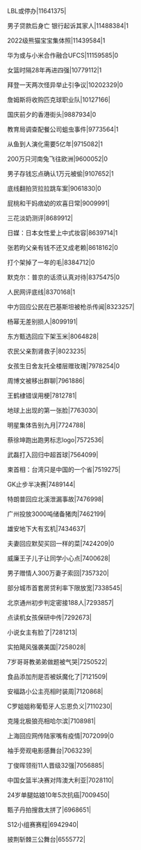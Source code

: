 LBL或停办|11641375|

男子贷款后身亡 银行起诉其家人|11488384|1

2022级熊猫宝宝集体照|11439584|1

华为或与小米合作融合UFCS|11159585|0

女篮时隔28年再进四强|10779112|1

拜登一天两次怪异举止引争议|10202329|0

詹姆斯将收购匹克球职业队|10127166|

国庆前夕的香港街头|9887934|0

教育局调查配餐公司蛆虫事件|9773564|1

从鱼到人演化需要5亿年|9715082|1

200万只河南兔飞往欧洲|9600052|0

男子存钱忘点确认1万元被偷|9107652|1

底线翻拍货拉拉跳车案|9061830|0

屁桃和干妈痞幼的欢喜日常|9009991|

三花淡奶测评|8689912|

日媒：日本女性爱上中式妆容|8639714|1

张若昀父亲有钱不还又成老赖|8618162|0

打个架掉了一年的毛|8384712|0

默克尔：普京的话须认真对待|8375475|0

人民网评底线|8370168|1

中方回应公民在巴基斯坦被枪杀传闻|8323257|

杨幂无差别损人|8099191|

东方甄选回应下架玉米|8064828|

农民父亲割肾救子|8023235|

女孩生日舍友托全楼层赠玫瑰|7978254|0

周博文被移出群聊|7961886|

王鹤棣错误用梗|7812781|

地球上出现的第一张脸|7763030|

明星集体告别九月|7724788|

蔡徐坤跑出跑男标志logo|7572536|

武磊打入回归中超首球|7564099|

柬首相：台湾只是中国的一个省|7519275|

GK止步半决赛|7489144|

特朗普回应北溪泄漏事故|7476998|

广州投放3000吨储备猪肉|7462199|

雄安地下大有玄机|7434637|

夫妻回应默契买回一样的菜|7424209|0

威廉王子儿子让同学小心点|7400628|

男子赠情人300万妻子索回|7357320|

部分城市首套房贷利率下限放宽|7338545|

北京通州初步判定密接188人|7293857|

点读机女孩保研中传|7292673|

小说女主有脸了|7281213|

实拍飓风强袭美国|7258028|

7岁哥哥教弟弟做题被气哭|7250522|

食品添加剂是否被妖魔化了|7121509|

安福路小公主亮相时装周|7120868|

C罗姐姐称葡萄牙人忘恩负义|7110230|

克隆北极狼亮相哈尔滨|7108981|

上海回应网传陆家嘴有疫情|7072099|0

袖手旁观电影感舞台|7063239|

丁俊晖领衔11人晋级32强|7056885|

中国女篮半决赛对阵澳大利亚|7028110|

24岁单腿姑娘10年5次抗癌|7009450|

甄子丹拍搜救太拼了|6968651|

S12小组赛赛程|6942940|

披荆斩棘三公舞台|6555772|

